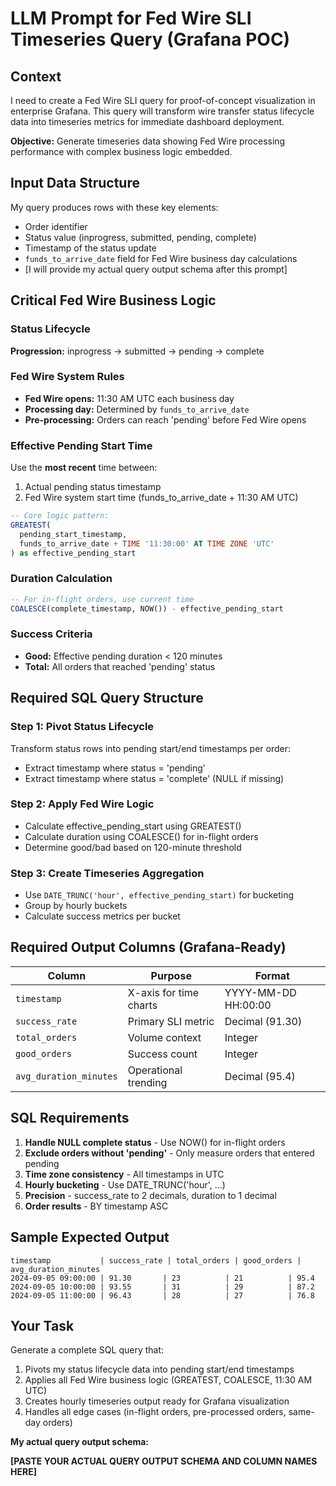 # LLM Prompt for Fed Wire SLI Timeseries Query (Grafana POC)

  ## Context
  I need to create a Fed Wire SLI query for proof-of-concept visualization in enterprise Grafana. This query will transform wire
   transfer status lifecycle data into timeseries metrics for immediate dashboard deployment.

  **Objective:** Generate timeseries data showing Fed Wire processing performance with complex business logic embedded.

  ## Input Data Structure
  My query produces rows with these key elements:
  - Order identifier
  - Status value (inprogress, submitted, pending, complete)
  - Timestamp of the status update
  - `funds_to_arrive_date` field for Fed Wire business day calculations
  - [I will provide my actual query output schema after this prompt]

  ## Critical Fed Wire Business Logic

  ### Status Lifecycle
  **Progression:** inprogress → submitted → pending → complete

  ### Fed Wire System Rules
  - **Fed Wire opens:** 11:30 AM UTC each business day
  - **Processing day:** Determined by `funds_to_arrive_date`
  - **Pre-processing:** Orders can reach 'pending' before Fed Wire opens

  ### Effective Pending Start Time
  Use the **most recent** time between:
  1. Actual pending status timestamp
  2. Fed Wire system start time (funds_to_arrive_date + 11:30 AM UTC)

  ```sql
  -- Core logic pattern:
  GREATEST(
    pending_start_timestamp,
    funds_to_arrive_date + TIME '11:30:00' AT TIME ZONE 'UTC'
  ) as effective_pending_start
  ```

  ### Duration Calculation
  ```sql
  -- For in-flight orders, use current time
  COALESCE(complete_timestamp, NOW()) - effective_pending_start
  ```

  ### Success Criteria
  - **Good:** Effective pending duration < 120 minutes
  - **Total:** All orders that reached 'pending' status

  ## Required SQL Query Structure

  ### Step 1: Pivot Status Lifecycle
  Transform status rows into pending start/end timestamps per order:
  - Extract timestamp where status = 'pending' 
  - Extract timestamp where status = 'complete' (NULL if missing)

  ### Step 2: Apply Fed Wire Logic
  - Calculate effective_pending_start using GREATEST()
  - Calculate duration using COALESCE() for in-flight orders
  - Determine good/bad based on 120-minute threshold

  ### Step 3: Create Timeseries Aggregation
  - Use `DATE_TRUNC('hour', effective_pending_start)` for bucketing
  - Group by hourly buckets
  - Calculate success metrics per bucket

  ## Required Output Columns (Grafana-Ready)
  | Column | Purpose | Format |
  |--------|---------|--------|
  | `timestamp` | X-axis for time charts | YYYY-MM-DD HH:00:00 |
  | `success_rate` | Primary SLI metric | Decimal (91.30) |
  | `total_orders` | Volume context | Integer |
  | `good_orders` | Success count | Integer |
  | `avg_duration_minutes` | Operational trending | Decimal (95.4) |

  ## SQL Requirements
  1. **Handle NULL complete status** - Use NOW() for in-flight orders
  2. **Exclude orders without 'pending'** - Only measure orders that entered pending
  3. **Time zone consistency** - All timestamps in UTC
  4. **Hourly bucketing** - Use DATE_TRUNC('hour', ...)
  5. **Precision** - success_rate to 2 decimals, duration to 1 decimal
  6. **Order results** - BY timestamp ASC

  ## Sample Expected Output
  ```
  timestamp           | success_rate | total_orders | good_orders | avg_duration_minutes
  2024-09-05 09:00:00 | 91.30       | 23          | 21          | 95.4
  2024-09-05 10:00:00 | 93.55       | 31          | 29          | 87.2
  2024-09-05 11:00:00 | 96.43       | 28          | 27          | 76.8
  ```

  ## Your Task
  Generate a complete SQL query that:
  1. Pivots my status lifecycle data into pending start/end timestamps
  2. Applies all Fed Wire business logic (GREATEST, COALESCE, 11:30 AM UTC)
  3. Creates hourly timeseries output ready for Grafana visualization
  4. Handles all edge cases (in-flight orders, pre-processed orders, same-day orders)

  **My actual query output schema:**

  **[PASTE YOUR ACTUAL QUERY OUTPUT SCHEMA AND COLUMN NAMES HERE]**
